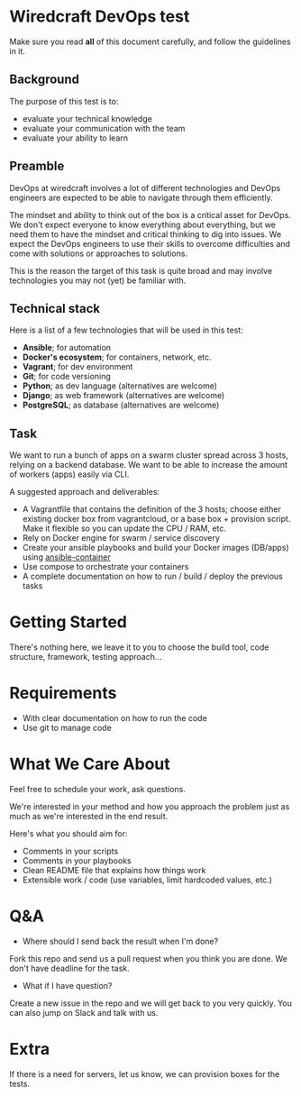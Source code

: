 # Wiredcraft DevOps test

Make sure you read **all** of this document carefully, and follow the guidelines in it.

## Background

The purpose of this test is to:

- evaluate your technical knowledge
- evaluate your communication with the team
- evaluate your ability to learn
 
## Preamble
 
DevOps at wiredcraft involves a lot of different technologies and DevOps engineers are expected to be able to navigate through them efficiently. 

The mindset and ability to think out of the box is a critical asset for DevOps. We don't expect everyone to know everything about everything, but we need them to have the mindset and critical thinking to dig into issues. We expect the DevOps engineers to use their skills to overcome difficulties and come with solutions or approaches to solutions.

This is the reason the target of this task is quite broad and may involve technologies you may not (yet) be familiar with.

## Technical stack

Here is a list of a few technologies that will be used in this test:

- **Ansible**; for automation
- **Docker's ecosystem**; for containers, network, etc.
- **Vagrant**; for dev environment
- **Git**; for code versioning
- **Python**; as dev language (alternatives are welcome)
- **Django**; as web framework (alternatives are welcome)
- **PostgreSQL**; as database (alternatives are welcome)

## Task

We want to run a bunch of apps on a swarm cluster spread across 3 hosts, relying on a backend database. We want to be able to increase the amount of workers (apps) easily via CLI.

A suggested approach and deliverables:

- A Vagrantfile that contains the definition of the 3 hosts; choose either existing docker box from vagrantcloud, or a base box + provision script. Make it flexible so you can update the CPU / RAM, etc.
- Rely on Docker engine for swarm / service discovery
- Create your ansible playbooks and build your Docker images (DB/apps) using [ansible-container](https://github.com/ansible/ansible-container)
- Use compose to orchestrate your containers
- A complete documentation on how to run / build / deploy the previous tasks

# Getting Started

There's nothing here, we leave it to you to choose the build tool, code structure, framework, testing approach...

# Requirements

- With clear documentation on how to run the code
- Use git to manage code

# What We Care About

Feel free to schedule your work, ask questions.

We're interested in your method and how you approach the problem just as much as we're interested in the end result.

Here's what you should aim for:

- Comments in your scripts
- Comments in your playbooks
- Clean README file that explains how things work
- Extensible work / code (use variables, limit hardcoded values, etc.) 

# Q&A

- Where should I send back the result when I'm done?

Fork this repo and send us a pull request when you think you are done. We don't have deadline for the task.

- What if I have question?

Create a new issue in the repo and we will get back to you very quickly. You can also jump on Slack and talk with us.

# Extra

If there is a need for servers, let us know, we can provision boxes for the tests.

